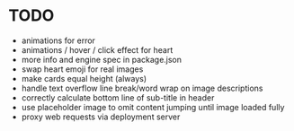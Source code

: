 # TODO

- animations for error
- animations / hover / click effect for heart
- more info and engine spec in package.json
- swap heart emoji for real images
- make cards equal height (always)
- handle text overflow line break/word wrap on image descriptions
- correctly calculate bottom line of sub-title in header
- use placeholder image to omit content jumping until image loaded fully
- proxy web requests via deployment server
